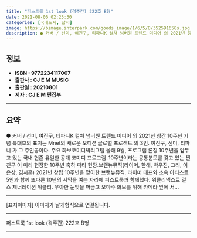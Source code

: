 ```yaml
---
title: "퍼스트룩 1st look (격주간) 222호 B형"
date: 2021-08-06 02:25:30
categories: [국내도서, 잡지]
image: https://bimage.interpark.com/goods_image/1/6/5/8/352591658s.jpg
description: ● 커버 / 선미, 여진구, 티파니K 컬쳐 넘버원 트렌드 미디어 의 2021년 창간 10주년 기념 특대호의 표지는 Mnet의 새로운 오디션 글로벌 프로젝트 의 3인. 여진구, 선미, 티파니 가 그 주인공이다. 주요 화보코미디빅리그팀 올해 9월, 프로그램 론칭 10주년을 앞두고 있는
---
```


## **정보**

- **ISBN : 9772234117007**
- **출판사 : CJ E M MUSIC**
- **출판일 : 20210801**
- **저자 : CJ E M 편집부**

------



## **요약**

●  커버 / 선미, 여진구, 티파니K 컬쳐 넘버원 트렌드 미디어 의 2021년 창간 10주년 기념 특대호의 표지는 Mnet의 새로운 오디션 글로벌 프로젝트 의 3인. 여진구, 선미, 티파니 가 그 주인공이다.  주요 화보코미디빅리그팀  올해 9월, 프로그램 론칭 10주년을 앞두고 있는 국내 현존 유일한 공개 코미디 프로그램 .10주년이라는 공통분모를 갖고 있는 찐친구  이  미리 헌정한  10주년 축하 파티 현장.브랜뉴뮤직(라이머, 한해, 박우진, 그리, 이은상, 김시훈)  2021년 창립 10주년을 맞이한 브랜뉴뮤직. 라이머 대표와 소속 아티스트 5인과 함께 또다른 10년의 서막을 여는 자리에 퍼스트룩과 함께했다. 위클리넥스트 걸스 제너레이션 위클리. 우아한 눈빛을 머금고  오마주 화보를 위해 카메라 앞에 서...

------

 [표지이미지] 이미지가 날개형식으로 연결됩니다.

------


퍼스트룩 1st look (격주간) 222호 B형 

------


